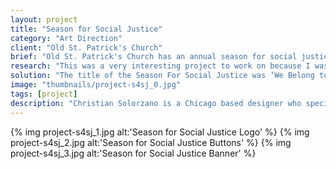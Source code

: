 ```yaml
---
layout: project
title: "Season for Social Justice"
category: "Art Direction"
client: "Old St. Patrick's Church"
brief: "Old St. Patrick's Church has an annual season for social justice and each year it focuses on a new topic. In 2015, the big question that the church wanted people to think about was ‘How Are We to Act’? As a designer, I was ordered to create something insightful that would attract the eyes of the general public and congregation. What was required was an outdoor banner, a website banner, publication advertisements and print ephemera to be given during mass."
research: "This was a very interesting project to work on because I was very unfamiliar with designing for a church. I looked through the church's archives to see if I could find any reference material which I fortunately did. Also, I asked the project manager a million questions which helped immensely. While working, I presented concepts and experimented with color, typography, and size."
solution: "The title of the Season For Social Justice was ‘We Belong to God. We Belong to Each Other. How Are We To Act?’ Such a powerful statement deserves to be at the center of attention. I created the identity in black & white to give it a feel of power and humility. The majority of design was done with special attention to typography and hierarchy. Overall, the project was well received."
image: "thumbnails/project-s4sj_0.jpg"
tags: [project]
description: "Christian Solorzano is a Chicago based designer who specializes in creating identities, design systems, interfaces, and thoughtful ideas for diverse audiences."
---
```


{% img project-s4sj_1.jpg alt:'Season for Social Justice Logo' %}
{% img project-s4sj_2.jpg alt:'Season for Social Justice Buttons' %}
{% img project-s4sj_3.jpg alt:'Season for Social Justice Banner' %}

